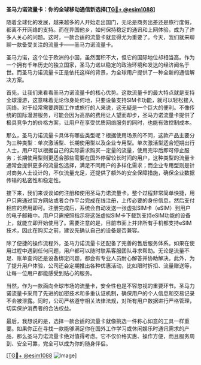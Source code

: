 **圣马力诺流量卡：你的全球移动通信新选择[[TG💪+ @esim1088](https://t.me/s/esim1088)]**

随着全球化的发展，越来越多的人开始走出国门，无论是商务出差还是旅行度假，都离不开网络的支持。而在异国他乡，如何保持稳定的通讯和上网体验，成为了许多人关心的问题。这时，一款合适的流量卡就显得尤为重要了。今天，我们就来聊聊一款备受关注的流量卡——圣马力诺流量卡。

圣马力诺，这个位于欧洲的小国，虽然面积不大，但它的国际地位却相当高。作为一个拥有千年历史的独立国家，圣马力诺以稳定的政治环境和发达的经济闻名于世。而圣马力诺流量卡正是依托这样的背景，为全球用户提供了一种全新的通信解决方案。

首先，让我们来看看圣马力诺流量卡的核心优势。这款流量卡的最大特点就是支持全球漫游，这意味着无论你身处何地，只要设备支持SIM卡功能，就可以轻松接入网络。对于经常需要跨国工作或旅行的人来说，这无疑是一个巨大的便利。不像传统的国际漫游服务，可能会因为高昂的费用让人望而却步，圣马力诺流量卡提供了极具竞争力的价格方案，让用户在享受优质网络服务的同时，也能有效控制成本。

那么，圣马力诺流量卡具体有哪些类型呢？根据使用场景的不同，这款产品主要分为三种类型：单次激活型、长期使用型以及企业专用型。单次激活型适合短期出行人士，用户可以根据自己的实际需求购买一定量的流量，使用完毕后即可停止服务；长期使用型则更适合那些需要在国外停留较长时间的用户，这种类型的流量卡通常会提供更多的流量包选择，满足不同用户的多样化需求；而企业专用型则是针对商务人士设计的，不仅流量充足，还提供了额外的安全保障措施，确保企业数据传输的私密性和稳定性。

接下来，我们来谈谈如何注册和使用圣马力诺流量卡。整个过程非常简单快捷，用户只需通过官方网站或者合作平台完成在线注册，上传必要的身份信息，然后支付相应的费用即可。注册完成后，系统会自动发送一张虚拟SIM卡（eSIM）到用户的电子邮箱中。用户只需按照指示将这张虚拟SIM卡下载到支持eSIM功能的设备上，就能立即开始使用了。需要注意的是，目前市面上并非所有手机都支持eSIM技术，因此在购买之前，建议先确认自己的设备是否兼容。

除了便捷的操作流程外，圣马力诺流量卡还配备了完善的售后服务体系。如果在使用过程中遇到任何问题，用户都可以随时联系客服团队寻求帮助。无论是流量不足、账单查询还是设备绑定问题，都会有专业人员耐心解答并协助解决。此外，为了提升用户体验，公司还会定期推出各种优惠活动，比如限时折扣、流量赠送等，让每一位用户都能感受到贴心的服务。

当然，作为一款面向全球市场的流量卡，安全性也是不容忽视的重要环节。圣马力诺流量卡采用了先进的加密技术和多重认证机制，确保用户的个人信息和交易记录不会被泄露。同时，公司严格遵守相关法律法规，对所有用户数据进行严格管理，切实保护消费者的合法权益。

最后，我想说的是，选择一款合适的流量卡就像挑选一件称心如意的工具一样重要。如果你正在寻找一款能够满足你在国外工作学习或休闲娱乐时通讯需求的产品，那么圣马力诺流量卡绝对值得考虑。它不仅价格实惠、操作方便，而且服务周到、安全可靠，完全可以成为你的随身伴侣。

[[TG💪+ @esim1088](https://t.me/s/esim1088) ![Image](https://i.postimg.cc/4NQfJmqS/Snipaste-2025-05-13-00-14-12.png)]